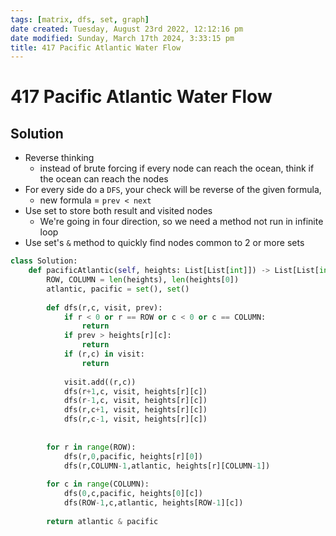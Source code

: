 ```yaml
---
tags: [matrix, dfs, set, graph]
date created: Tuesday, August 23rd 2022, 12:12:16 pm
date modified: Sunday, March 17th 2024, 3:33:15 pm
title: 417 Pacific Atlantic Water Flow
---
```


# 417 Pacific Atlantic Water Flow

## Solution

- Reverse thinking
	- instead of brute forcing if every node can reach the ocean, think if the ocean can reach the nodes
- For every side do a `DFS`, your check will be reverse of the given formula,
	- new formula = `prev < next`
- Use set to store both result and visited nodes
	- We're going in four direction, so we need a method not run in infinite loop
- Use set's `&` method to quickly find nodes common to 2 or more sets

```python
class Solution:
    def pacificAtlantic(self, heights: List[List[int]]) -> List[List[int]]:
        ROW, COLUMN = len(heights), len(heights[0])
        atlantic, pacific = set(), set()
        
        def dfs(r,c, visit, prev):
            if r < 0 or r == ROW or c < 0 or c == COLUMN:
                return
            if prev > heights[r][c]:
                return
            if (r,c) in visit:
                return
            
            visit.add((r,c))
            dfs(r+1,c, visit, heights[r][c])
            dfs(r-1,c, visit, heights[r][c])
            dfs(r,c+1, visit, heights[r][c])
            dfs(r,c-1, visit, heights[r][c])
            
        
        for r in range(ROW):
            dfs(r,0,pacific, heights[r][0])
            dfs(r,COLUMN-1,atlantic, heights[r][COLUMN-1])
            
        for c in range(COLUMN):
            dfs(0,c,pacific, heights[0][c])
            dfs(ROW-1,c,atlantic, heights[ROW-1][c])
        
        return atlantic & pacific
```
